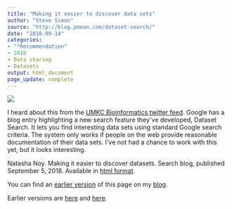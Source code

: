 ```yaml
---
title: "Making it easier to discover data sets"
author: "Steve Simon"
source: "http://blog.pmean.com/dataset-search/"
date: "2018-09-14"
categories:
- "*Recommendation"
- 2018
- Data sharing
- Datasets
output: html_document
page_update: complete
---
```


![](http://www.pmean.com/new-images/18/dataset-search01.png)

<!---More--->

I heard about this from the [UMKC Bioinformatics twitter feed][umk1]. Google has a blog entry highlighting a new search feature they've developed, Dataset Search. It lets you find interesting data sets using standard Google search criteria. The system only works if people on the web provide reasonable documentation of their data sets. I've not had a chance to work with this yet, but it looks interesting.

Natasha Noy. Making it easier to discover datasets. Search blog, published September 5, 2018. Available in [html format][noy1].

You can find an [earlier version][sim1] of this page on my [blog][sim2].

[sim1]: http://blog.pmean.com/dataset-search/
[sim2]: http://blog.pmean.com

[noy1]: https://www.blog.google/products/search/making-it-easier-discover-datasets/amp/
[umk1]: https://twitter.com/umkcbiomed?lang=en



Earlier versions are [here][sim1] and [here][sim2].
 
[sim1]: http://blog.pmean.com/dataset-search/
[sim2]: http://new.pmean.com/dataset-search/
 
